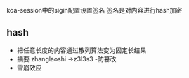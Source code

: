 koa-session中的sigin配置设置签名
签名是对内容进行hash加密
## hash
* 把任意长度的内容通过散列算法变为固定长结果
* 摘要 zhanglaoshi ->z3l3s3 -防篡改
* 雪崩效应